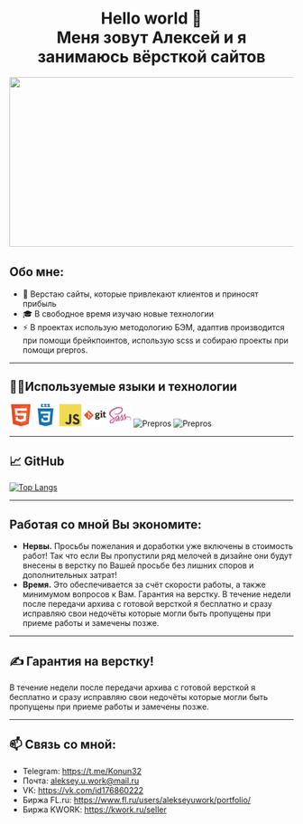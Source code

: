 <h1 align="center">Hello world 👋<br>Меня зовут Алексей и я занимаюсь вёрсткой сайтов</h1>

<div align="center">
	<img src="https://camo.githubusercontent.com/190338430fb2eca4d172a1987205c5e073b2de72db46cb4ed12cf1c2fa32041a/68747470733a2f2f6d656469612e67697068792e636f6d2f6d656469612f645765734263544c61766b5a754733354d492f67697068792e676966" width="600" height="300" data-canonical-src="https://media.giphy.com/media/dWesBcTLavkZuG35MI/giphy.gif" style="max-width: 100%; display: inline-block;" data-target="animated-image.originalImage">
</div>

<h2>Обо мне:</h2>

- <g-emoji class="g-emoji" alias="telescope" fallback-src="https://github.githubassets.com/images/icons/emoji/unicode/1f52d.png">🔭</g-emoji> Верстаю сайты, которые привлекают клиентов и приносят прибыль
- <g-emoji class="g-emoji" alias="mortar_board" fallback-src="https://github.githubassets.com/images/icons/emoji/unicode/1f393.png">🎓</g-emoji> В свободное время изучаю новые технологии
- <g-emoji class="g-emoji" alias="zap" fallback-src="https://github.githubassets.com/images/icons/emoji/unicode/26a1.png">⚡</g-emoji> В проектах использую методологию БЭМ, адаптив производится при помощи брейкпоинтов, использую scss и собираю проекты при помощи prepros.
----------------

<h2><g-emoji class="g-emoji" alias="woman_technologist" fallback-src="https://github.githubassets.com/images/icons/emoji/unicode/1f469-1f4bb.png">👩&zwj;💻</g-emoji>Используемые языки и технологии</h2>
<div>
	<img src="https://github.com/devicons/devicon/raw/master/icons/html5/html5-original.svg" title="HTML5" alt="HTML" width="40" height="40" style="max-width: 100%;">
	<img src="https://github.com/devicons/devicon/raw/master/icons/css3/css3-plain-wordmark.svg" title="CSS3" alt="CSS" width="40" height="40" style="max-width: 100%;">
	<img src="https://github.com/devicons/devicon/raw/master/icons/javascript/javascript-original.svg" title="JavaScript" alt="JavaScript" width="40" height="40" style="max-width: 100%;">
	<img src="https://github.com/devicons/devicon/raw/master/icons/git/git-original-wordmark.svg" title="Git" width="40" height="40" style="max-width: 100%;">
	<img src="https://raw.githubusercontent.com/devicons/devicon/1119b9f84c0290e0f0b38982099a2bd027a48bf1/icons/sass/sass-original.svg" title="SASS" alt="SASS" width="40" height="40" style="max-width: 100%;">
	<img src="https://prepros.io/img/icon.png" title="Prepros" alt="Prepros" width="40" height="40" style="max-width: 100%;">
	<img src="https://cdn-icons-png.flaticon.com/512/5968/5968705.png" title="Prepros" alt="Prepros" width="40" height="40" style="max-width: 100%;">
</div>

----------------

<h2><g-emoji class="g-emoji" alias="chart_with_upwards_trend" fallback-src="https://github.githubassets.com/images/icons/emoji/unicode/1f4c8.png">📈</g-emoji> GitHub</h2>

[![Top Langs](https://github-readme-stats.vercel.app/api/top-langs/?username=Konun32&layout=compact&theme=vision-friendly-dark)](https://github.com/anuraghazra/github-readme-stats)

-------------

<h2>Работая со мной Вы экономите:</h2>

- <b>Нервы.</b> Просьбы пожелания и доработки уже включены в стоимость работ! Так что если Вы пропустили ряд мелочей в дизайне они будут внесены в верстку по Вашей просьбе без лишних споров и дополнительных затрат!
- <b>Время.</b> Это обеспечивается за счёт скорости работы, а также минимумом вопросов к Вам.
Гарантия на верстку. В течение недели после передачи архива с готовой версткой я бесплатно и сразу исправляю свои недочёты которые могли быть пропущены при приеме работы и замечены позже.

---

## <g-emoji class="g-emoji" alias="writing_hand" fallback-src="https://github.githubassets.com/images/icons/emoji/unicode/270d.png">✍️</g-emoji> Гарантия на верстку!
В течение недели после передачи архива с готовой версткой я бесплатно и сразу исправляю свои недочёты которые могли быть пропущены при приеме работы и замечены позже.

------------------

## <g-emoji class="g-emoji" alias="mailbox" fallback-src="https://github.githubassets.com/images/icons/emoji/unicode/1f4eb.png">📫</g-emoji> Связь со мной:

- Telegram: https://t.me/Konun32
- Почта: aleksey.u.work@mail.ru
- VK: https://vk.com/id176860222
- Биржа FL.ru: https://www.fl.ru/users/alekseyuwork/portfolio/
- Биржа KWORK: https://kwork.ru/seller












<!--**Konun32/Konun32** is a ✨ _special_ ✨ repository because its `README.md` (this file) appears on your GitHub profile.

Here are some ideas to get you started:

- 🔭 I’m currently working on ...
- 🌱 I’m currently learning ...
- 👯 I’m looking to collaborate on ...
- 🤔 I’m looking for help with ...
- 💬 Ask me about ...
- 📫 How to reach me: ...
- 😄 Pronouns: ...
- ⚡ Fun fact: ...-->